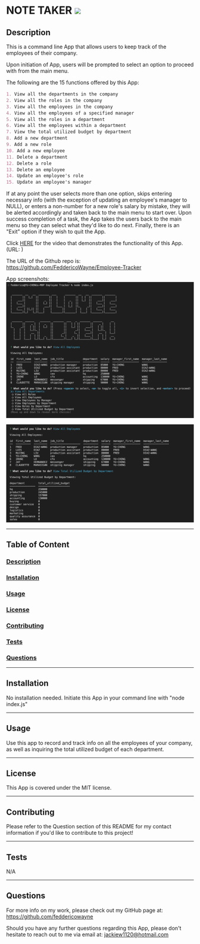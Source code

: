 # NOTE TAKER <img src="https://img.shields.io/badge/license-MIT-yellow?style=plastic">

  ## <a id="Description">Description</a> 

  This is a command line App that allows users to keep track of the employees of their company.

  Upon initiation of App, users will be prompted to select an option to proceed with from the main menu.

  The following are the 15 functions offered by this App:

  ```md
  1. View all the departments in the company
  2. View all the roles in the company
  3. View all the employees in the company
  4. View all the employees of a specified manager
  5. View all the roles in a department
  6. View all the employees within a department
  7. View the total utilized budget by department
  8. Add a new department
  9. Add a new role
  10. Add a new employee
  11. Delete a department
  12. Delete a role
  13. Delete an employee
  14. Update an employee's role
  15. Update an employee's manager 
  ```
  If at any point the user selects more than one option, skips entering necessary info (with the exception of updating an employee's manager to NULL), or enters a non-number for a new role's salary by mistake, they will be alerted accordingly and taken back to the main menu to start over. Upon success completion of a task, the App takes the users back to the main menu so they can select what they'd like to do next. Finally, there is an "Exit" option if they wish to quit the App.

  Click <a href="" target="_blank">HERE</a> for the video that demonstrates the functionality of this App. 
  (URL: )

  The URL of the Github repo is: https://github.com/FeddericoWayne/Employee-Tracker

  
  App screenshots:
  <img src="./assets/images/Employee-Tracker-Screenshot-1.png">

  <img src="./assets/images/Employee-Tracker-Screenshot-2.png">

***

  ## Table of Content

  ### [Description](#Description)
  ### [Installation](#Installation)
  ### [Usage](#Usage)
  ### [License](#License)
  ### [Contributing](#Contributing)
  ### [Tests](#Tests)
  ### [Questions](#Questions)

***

  ## <a id="Installation">Installation</a>

  No installation needed. Initiate this App in your command line with "node index.js"

***

  ## <a id="Usage">Usage</a>

  Use this app to record and track info on all the employees of your company, as well as inquiring the total utilized budget of each department.

***

  ## <a id="License">License</a>
  
  This App is covered under the MIT license.

  
***

  ## <a id="Contributing">Contributing</a>

  Please refer to the Question section of this README for my contact information if you'd like to contribute to this project!

***

  ## <a id="Tests">Tests</a>

  N/A
  

***

  ## <a id="Questions">Questions</a>

  For more info on my work, please check out my GitHub page at: https://github.com/feddericowayne
  
  Should you have any further questions regarding this App, please don't hesitate to reach out to me via email at: <a href="mailto:jackiew1120@hotmail.com">jackiew1120@hotmail.com</a>

  